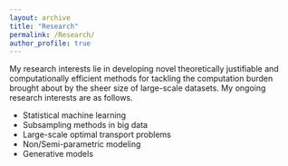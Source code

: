 ```yaml
---
layout: archive
title: "Research"
permalink: /Research/
author_profile: true
---
```


My research interests lie in developing novel theoretically justifiable and computationally efficient methods for tackling the computation burden brought about by the sheer size of large-scale datasets. My ongoing research interests are as follows.
* Statistical machine learning
* Subsampling methods in big data
* Large-scale optimal transport problems
* Non/Semi-parametric modeling
* Generative models
